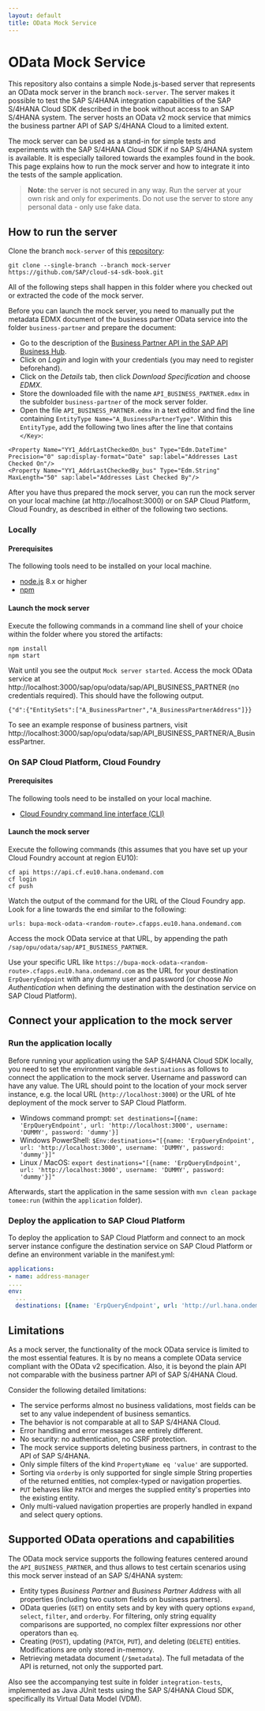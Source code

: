 ```yaml
---
layout: default
title: OData Mock Service
---
```

# OData Mock Service
This repository also contains a simple Node.js-based server that represents an OData mock server in the branch `mock-server`.
The server makes it possible to test the SAP S/4HANA integration capabilities of the SAP S/4HANA Cloud SDK described in the book without access to an SAP S/4HANA system.
The server hosts an OData v2 mock service that mimics the business partner API of SAP S/4HANA Cloud to a limited extent.

The mock server can be used as a stand-in for simple tests and experiments with the SAP S/4HANA Cloud SDK if no SAP S/4HANA system is available.
It is especially tailored towards the examples found in the book.
This page explains how to run the mock server and how to integrate it into the tests of the sample application.

> **Note**: the server is not secured in any way. Run the server at your own risk and only for experiments. Do not use the server to store any personal data - only use fake data.

## How to run the server
Clone the branch `mock-server` of this [repository](https://github.com/SAP/cloud-s4-sdk-book/tree/mock-server):
```shell
git clone --single-branch --branch mock-server https://github.com/SAP/cloud-s4-sdk-book.git
```

All of the following steps shall happen in this folder where you checked out or extracted the code of the mock server.

Before you can launch the mock server, you need to manually put the metadata EDMX document of the business partner OData service into the folder `business-partner` and prepare the document:
* Go to the description of the [Business Partner API in the SAP API Business Hub](https://api.sap.com/shell/discover/contentpackage/SAPS4HANACloud/api/API_BUSINESS_PARTNER).
* Click on *Login* and login with your credentials (you may need to register beforehand).
* Click on the *Details* tab, then click *Download Specification* and choose *EDMX*.
* Store the downloaded file with the name `API_BUSINESS_PARTNER.edmx` in the subfolder `business-partner` of the mock server folder.
* Open the file `API_BUSINESS_PARTNER.edmx` in a text editor and find the line containing `EntityType Name="A_BusinessPartnerType"`. Within this `EntityType`, add the following two lines after the line that contains `</Key>`:

```
<Property Name="YY1_AddrLastCheckedOn_bus" Type="Edm.DateTime" Precision="0" sap:display-format="Date" sap:label="Addresses Last Checked On"/>
<Property Name="YY1_AddrLastCheckedBy_bus" Type="Edm.String" MaxLength="50" sap:label="Addresses Last Checked By"/>
```

After you have thus prepared the mock server, you can run the mock server on your local machine (at http://localhost:3000) or on SAP Cloud Platform, Cloud Foundry, as described in either of the following two sections.

### Locally
#### Prerequisites
The following tools need to be installed on your local machine.
* [node.js](https://nodejs.org) 8.x or higher
* [npm](http://npmjs.com)

#### Launch the mock server
Execute the following commands in a command line shell of your choice within the folder where you stored the artifacts:
```
npm install
npm start
```

Wait until you see the output `Mock server started`. Access the mock OData service at http://localhost:3000/sap/opu/odata/sap/API_BUSINESS_PARTNER (no credentials required).
This should have the following output.
```
{"d":{"EntitySets":["A_BusinessPartner","A_BusinessPartnerAddress"]}}
```
To see an example response of business partners, visit http://localhost:3000/sap/opu/odata/sap/API_BUSINESS_PARTNER/A_BusinessPartner.

### On SAP Cloud Platform, Cloud Foundry
#### Prerequisites
The following tools need to be installed on your local machine.
* [Cloud Foundry command line interface (CLI)](https://docs.cloudfoundry.org/cf-cli/install-go-cli.html)

#### Launch the mock server
Execute the following commands (this assumes that you have set up your Cloud Foundry account at region EU10):
```
cf api https://api.cf.eu10.hana.ondemand.com
cf login
cf push
```

Watch the output of the command for the URL of the Cloud Foundry app. Look for a line towards the end similar to the following:
```
urls: bupa-mock-odata-<random-route>.cfapps.eu10.hana.ondemand.com
```
Access the mock OData service at that URL, by appending the path `/sap/opu/odata/sap/API_BUSINESS_PARTNER`.

Use your specific URL like `https://bupa-mock-odata-<random-route>.cfapps.eu10.hana.ondemand.com` as the URL for your destination `ErpQueryEndpoint` with any dummy user and password (or choose _No Authentication_ when defining the destination with the destination service on SAP Cloud Platform).

## Connect your application to the mock server

### Run the application locally
Before running your application using the SAP S/4HANA Cloud SDK locally, you need to set the environment variable `destinations` as follows to connect the application to the mock server.
Username and password can have any value. 
The URL should point to the location of your mock server instance, e.g. the local URL (`http://localhost:3000`) or the URL of hte deployment of the mock server to SAP Cloud Platform.

* Windows command prompt: `set destinations=[{name: 'ErpQueryEndpoint', url: 'http://localhost:3000', username: 'DUMMY', password: 'dummy'}]`
* Windows PowerShell: `$Env:destinations="[{name: 'ErpQueryEndpoint', url: 'http://localhost:3000', username: 'DUMMY', password: 'dummy'}]"`
* Linux / MacOS: `export destinations="[{name: 'ErpQueryEndpoint', url: 'http://localhost:3000', username: 'DUMMY', password: 'dummy'}]"`

Afterwards, start the application in the same session with `mvn clean package tomee:run` (within the `application` folder).

### Deploy the application to SAP Cloud Platform

To deploy the application to SAP Cloud Platform and connect to an mock server instance configure the destination service on SAP Cloud Platform or define an environment variable in the manifest.yml:

``` yaml
applications:
- name: address-manager
....
env:
  ...
  destinations: [{name: 'ErpQueryEndpoint', url: 'http://url.hana.ondemand.com', username: 'DUMMY', password: 'dummy'}]

```

## Limitations
As a mock server, the functionality of the mock OData service is limited to the most essential features. It is by no means a complete OData service compliant with the OData v2 specification. Also, it is beyond the plain API not comparable with the business partner API of SAP S/4HANA Cloud.

Consider the following detailed limitations:
* The service performs almost no business validations, most fields can be set to any value independent of business semantics.
* The behavior is not comparable at all to SAP S/4HANA Cloud.
* Error handling and error messages are entirely different.
* No security: no authentication, no CSRF protection.
* The mock service supports deleting business partners, in contrast to the API of SAP S/4HANA.
* Only simple filters of the kind `PropertyName eq 'value'` are supported.
* Sorting via `orderby` is only supported for single simple String properties of the returned entities, not complex-typed or navigation properties.
* `PUT` behaves like `PATCH` and merges the supplied entity's properties into the existing entity.
* Only multi-valued navigation properties are properly handled in expand and select query options.

## Supported OData operations and capabilities
The OData mock service supports the following features centered around the `API_BUSINESS_PARTNER`, and thus allows to test certain scenarios using this mock server instead of an SAP S/4HANA system:
* Entity types _Business Partner_ and _Business Partner Address_ with all properties (including two custom fields on business partners).
* OData queries (`GET`) on entity sets and by key with query options `expand`, `select`, `filter`, and `orderby`. For filtering, only string equality comparisons are supported, no complex filter expressions nor other operators than `eq`.
* Creating (`POST`), updating (`PATCH`, `PUT`), and deleting (`DELETE`) entities. Modifications are only stored in-memory.
* Retrieving metadata document (`/$metadata`). The full metadata of the API is returned, not only the supported part.

Also see the accompanying test suite in folder `integration-tests`, implemented as Java JUnit tests using the SAP S/4HANA Cloud SDK, specifically its Virtual Data Model (VDM).
